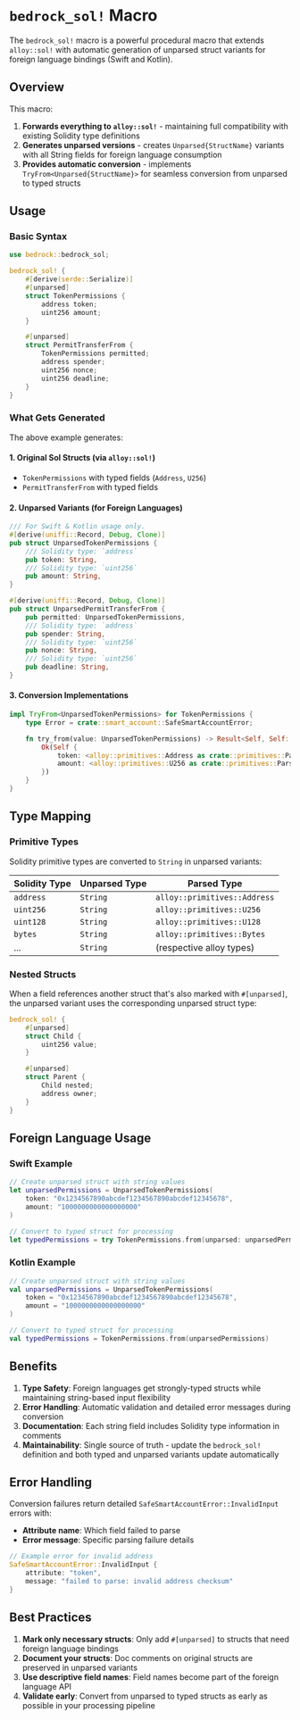 # `bedrock_sol!` Macro

The `bedrock_sol!` macro is a powerful procedural macro that extends `alloy::sol!` with automatic generation of unparsed struct variants for foreign language bindings (Swift and Kotlin).

## Overview

This macro:

1. **Forwards everything to `alloy::sol!`** - maintaining full compatibility with existing Solidity type definitions
2. **Generates unparsed versions** - creates `Unparsed{StructName}` variants with all String fields for foreign language consumption
3. **Provides automatic conversion** - implements `TryFrom<Unparsed{StructName}>` for seamless conversion from unparsed to typed structs

## Usage

### Basic Syntax

```rust
use bedrock::bedrock_sol;

bedrock_sol! {
    #[derive(serde::Serialize)]
    #[unparsed]
    struct TokenPermissions {
        address token;
        uint256 amount;
    }

    #[unparsed]
    struct PermitTransferFrom {
        TokenPermissions permitted;
        address spender;
        uint256 nonce;
        uint256 deadline;
    }
}
```

### What Gets Generated

The above example generates:

#### 1. Original Sol Structs (via `alloy::sol!`)

- `TokenPermissions` with typed fields (`Address`, `U256`)
- `PermitTransferFrom` with typed fields

#### 2. Unparsed Variants (for Foreign Languages)

```rust
/// For Swift & Kotlin usage only.
#[derive(uniffi::Record, Debug, Clone)]
pub struct UnparsedTokenPermissions {
    /// Solidity type: `address`
    pub token: String,
    /// Solidity type: `uint256`
    pub amount: String,
}

#[derive(uniffi::Record, Debug, Clone)]
pub struct UnparsedPermitTransferFrom {
    pub permitted: UnparsedTokenPermissions,
    /// Solidity type: `address`
    pub spender: String,
    /// Solidity type: `uint256`
    pub nonce: String,
    /// Solidity type: `uint256`
    pub deadline: String,
}
```

#### 3. Conversion Implementations

```rust
impl TryFrom<UnparsedTokenPermissions> for TokenPermissions {
    type Error = crate::smart_account::SafeSmartAccountError;

    fn try_from(value: UnparsedTokenPermissions) -> Result<Self, Self::Error> {
        Ok(Self {
            token: <alloy::primitives::Address as crate::primitives::ParseFromForeignBinding>::parse_from_ffi(&value.token, "token")?,
            amount: <alloy::primitives::U256 as crate::primitives::ParseFromForeignBinding>::parse_from_ffi(&value.amount, "amount")?,
        })
    }
}
```

## Type Mapping

### Primitive Types

Solidity primitive types are converted to `String` in unparsed variants:

| Solidity Type | Unparsed Type | Parsed Type                  |
| ------------- | ------------- | ---------------------------- |
| `address`     | `String`      | `alloy::primitives::Address` |
| `uint256`     | `String`      | `alloy::primitives::U256`    |
| `uint128`     | `String`      | `alloy::primitives::U128`    |
| `bytes`       | `String`      | `alloy::primitives::Bytes`   |
| ...           | `String`      | (respective alloy types)     |

### Nested Structs

When a field references another struct that's also marked with `#[unparsed]`, the unparsed variant uses the corresponding unparsed struct type:

```rust
bedrock_sol! {
    #[unparsed]
    struct Child {
        uint256 value;
    }

    #[unparsed]
    struct Parent {
        Child nested;
        address owner;
    }
}
```

## Foreign Language Usage

### Swift Example

```swift
// Create unparsed struct with string values
let unparsedPermissions = UnparsedTokenPermissions(
    token: "0x1234567890abcdef1234567890abcdef12345678",
    amount: "1000000000000000000"
)

// Convert to typed struct for processing
let typedPermissions = try TokenPermissions.from(unparsed: unparsedPermissions)
```

### Kotlin Example

```kotlin
// Create unparsed struct with string values
val unparsedPermissions = UnparsedTokenPermissions(
    token = "0x1234567890abcdef1234567890abcdef12345678",
    amount = "1000000000000000000"
)

// Convert to typed struct for processing
val typedPermissions = TokenPermissions.from(unparsedPermissions)
```

## Benefits

1. **Type Safety**: Foreign languages get strongly-typed structs while maintaining string-based input flexibility
2. **Error Handling**: Automatic validation and detailed error messages during conversion
3. **Documentation**: Each string field includes Solidity type information in comments
4. **Maintainability**: Single source of truth - update the `bedrock_sol!` definition and both typed and unparsed variants update automatically

## Error Handling

Conversion failures return detailed `SafeSmartAccountError::InvalidInput` errors with:

- **Attribute name**: Which field failed to parse
- **Error message**: Specific parsing failure details

```rust
// Example error for invalid address
SafeSmartAccountError::InvalidInput {
    attribute: "token",
    message: "failed to parse: invalid address checksum"
}
```

## Best Practices

1. **Mark only necessary structs**: Only add `#[unparsed]` to structs that need foreign language bindings
2. **Document your structs**: Doc comments on original structs are preserved in unparsed variants
3. **Use descriptive field names**: Field names become part of the foreign language API
4. **Validate early**: Convert from unparsed to typed structs as early as possible in your processing pipeline
